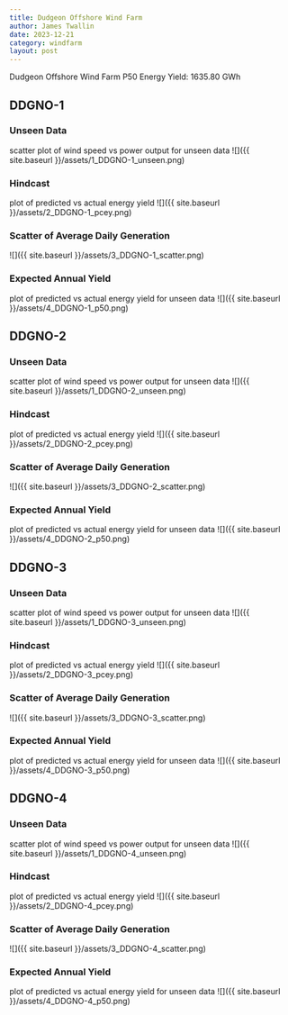 ```yaml
---
title: Dudgeon Offshore Wind Farm
author: James Twallin
date: 2023-12-21
category: windfarm
layout: post
---
```

Dudgeon Offshore Wind Farm P50 Energy Yield: 1635.80 GWh

DDGNO-1
-------------
### Unseen Data 
scatter plot of wind speed vs power output for unseen data
![]({{ site.baseurl }}/assets/1_DDGNO-1_unseen.png)
### Hindcast 
plot of predicted vs actual energy yield
![]({{ site.baseurl }}/assets/2_DDGNO-1_pcey.png)
### Scatter of Average Daily Generation 

![]({{ site.baseurl }}/assets/3_DDGNO-1_scatter.png)
### Expected Annual Yield 
plot of predicted vs actual energy yield for unseen data
![]({{ site.baseurl }}/assets/4_DDGNO-1_p50.png)

DDGNO-2
-------------
### Unseen Data 
scatter plot of wind speed vs power output for unseen data
![]({{ site.baseurl }}/assets/1_DDGNO-2_unseen.png)
### Hindcast 
plot of predicted vs actual energy yield
![]({{ site.baseurl }}/assets/2_DDGNO-2_pcey.png)
### Scatter of Average Daily Generation 

![]({{ site.baseurl }}/assets/3_DDGNO-2_scatter.png)
### Expected Annual Yield 
plot of predicted vs actual energy yield for unseen data
![]({{ site.baseurl }}/assets/4_DDGNO-2_p50.png)

DDGNO-3
-------------
### Unseen Data 
scatter plot of wind speed vs power output for unseen data
![]({{ site.baseurl }}/assets/1_DDGNO-3_unseen.png)
### Hindcast 
plot of predicted vs actual energy yield
![]({{ site.baseurl }}/assets/2_DDGNO-3_pcey.png)
### Scatter of Average Daily Generation 

![]({{ site.baseurl }}/assets/3_DDGNO-3_scatter.png)
### Expected Annual Yield 
plot of predicted vs actual energy yield for unseen data
![]({{ site.baseurl }}/assets/4_DDGNO-3_p50.png)

DDGNO-4
-------------
### Unseen Data 
scatter plot of wind speed vs power output for unseen data
![]({{ site.baseurl }}/assets/1_DDGNO-4_unseen.png)
### Hindcast 
plot of predicted vs actual energy yield
![]({{ site.baseurl }}/assets/2_DDGNO-4_pcey.png)
### Scatter of Average Daily Generation 

![]({{ site.baseurl }}/assets/3_DDGNO-4_scatter.png)
### Expected Annual Yield 
plot of predicted vs actual energy yield for unseen data
![]({{ site.baseurl }}/assets/4_DDGNO-4_p50.png)

